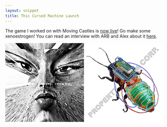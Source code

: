 ```yaml
---
layout: snippet
title: This Cursed Machine Launch
---
```


The game I worked on with Moving Castles is [now live](https://thiscursedmachine.fun/)! Go make some xenoestrogen! You can read an interview with ARB and Alex about it [here](https://world.mirror.xyz/rkksgs0tK5KQWxvNRfcmo8KYXYLc-Ljr7V1Gt29Z7rA).

<img width="552" src="/assets/img/news/tcm.jpg">